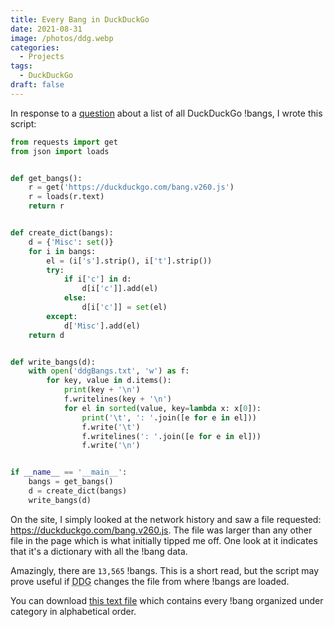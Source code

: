 ```yaml
---
title: Every Bang in DuckDuckGo
date: 2021-08-31
image: /photos/ddg.webp
categories:
  - Projects
tags:
  - DuckDuckGo
draft: false
---
```


In response to a [question](https://www.reddit.com/r/duckduckgo/comments/pf6t4q/is_there_any_option_to_export_all_the_ddg_bangs/) about a list of all DuckDuckGo !bangs, I wrote this script:

```python
from requests import get
from json import loads


def get_bangs():
    r = get('https://duckduckgo.com/bang.v260.js')
    r = loads(r.text)
    return r


def create_dict(bangs):
    d = {'Misc': set()}
    for i in bangs:
        el = (i['s'].strip(), i['t'].strip())
        try:
            if i['c'] in d:
                d[i['c']].add(el)
            else:
                d[i['c']] = set(el)
        except:
            d['Misc'].add(el)
    return d


def write_bangs(d):
    with open('ddgBangs.txt', 'w') as f:
        for key, value in d.items():
            print(key + '\n')
            f.writelines(key + '\n')
            for el in sorted(value, key=lambda x: x[0]):
                print('\t', ': '.join([e for e in el]))
                f.write('\t')
                f.writelines(': '.join([e for e in el]))
                f.write('\n')


if __name__ == '__main__':
    bangs = get_bangs()
    d = create_dict(bangs)
    write_bangs(d)
```

On the site, I simply looked at the network history and saw a file requested: https://duckduckgo.com/bang.v260.js. The file was larger than any other file in the page which is what initially tipped me off. One look at it indicates that it's a dictionary with all the !bang data.

Amazingly, there are `13,565` !bangs. This is a short read, but the script may prove useful if <abbr title="DuckDuckGo">DDG</abbr> changes the file from where !bangs are loaded.

You can download [this text file](/data/ddgBangs.txt) which contains every !bang organized under category in alphabetical order.
